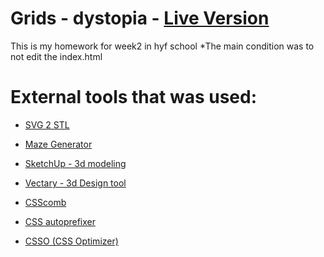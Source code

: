 # Grids - dystopia - [Live Version](https://acimanx.github.io/hyf-html-css/week2)
This is my homework for week2 in hyf school
*The main condition was to not edit the index.html

# External tools that was used:

- [SVG 2 STL](http://svg2stl.com/)

- [Maze Generator](http://maze-gen.gahitsu.com/)

- [SketchUp - 3d modeling](https://www.sketchup.com/)

- [Vectary - 3d Design tool](https://www.vectary.com/)

- [CSScomb](http://csscomb.com/online)

- [CSS autoprefixer](https://github.com/autoprefixer/autoprefixer.github.io/)

- [CSSO (CSS Optimizer)](https://github.com/css/csso)
